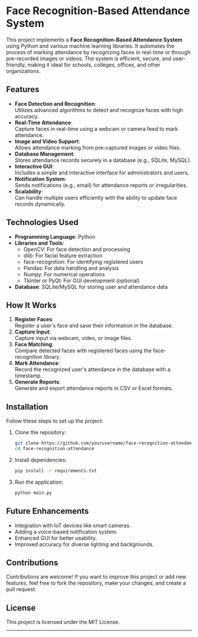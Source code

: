 # Face Recognition-Based Attendance System  
This project implements a **Face Recognition-Based Attendance System** using Python and various machine learning libraries. It automates the process of marking attendance by recognizing faces in real-time or through pre-recorded images or videos. The system is efficient, secure, and user-friendly, making it ideal for schools, colleges, offices, and other organizations.  

## Features  
- **Face Detection and Recognition**:  
  Utilizes advanced algorithms to detect and recognize faces with high accuracy.  
- **Real-Time Attendance**:  
  Capture faces in real-time using a webcam or camera feed to mark attendance.  
- **Image and Video Support**:  
  Allows attendance marking from pre-captured images or video files.  
- **Database Management**:  
  Stores attendance records securely in a database (e.g., SQLite, MySQL).  
- **Interactive GUI**:  
  Includes a simple and interactive interface for administrators and users.  
- **Notification System**:  
  Sends notifications (e.g., email) for attendance reports or irregularities.  
- **Scalability**:  
  Can handle multiple users efficiently with the ability to update face records dynamically.  

## Technologies Used  
- **Programming Language**: Python  
- **Libraries and Tools**:  
  - OpenCV: For face detection and processing  
  - dlib: For facial feature extraction  
  - face-recognition: For identifying registered users  
  - Pandas: For data handling and analysis  
  - Numpy: For numerical operations  
  - Tkinter or PyQt: For GUI development (optional)  
- **Database**: SQLite/MySQL for storing user and attendance data  

## How It Works  
1. **Register Faces**:  
   Register a user's face and save their information in the database.  
2. **Capture Input**:  
   Capture input via webcam, video, or image files.  
3. **Face Matching**:  
   Compare detected faces with registered faces using the face-recognition library.  
4. **Mark Attendance**:  
   Record the recognized user's attendance in the database with a timestamp.  
5. **Generate Reports**:  
   Generate and export attendance reports in CSV or Excel formats.  

## Installation  
Follow these steps to set up the project:  

1. Clone the repository:  
   ```bash  
   git clone https://github.com/yourusername/face-recognition-attendance.git  
   cd face-recognition-attendance  
   ```  

2. Install dependencies:  
   ```bash  
   pip install -r requirements.txt  
   ```  

3. Run the application:  
   ```bash  
   python main.py  
   ```  

## Future Enhancements  
- Integration with IoT devices like smart cameras.  
- Adding a voice-based notification system.  
- Enhanced GUI for better usability.  
- Improved accuracy for diverse lighting and backgrounds.  

## Contributions  
Contributions are welcome! If you want to improve this project or add new features, feel free to fork the repository, make your changes, and create a pull request.  

## License  
This project is licensed under the MIT License.  

---  
